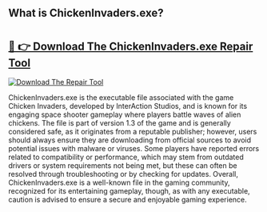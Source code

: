 ## What is ChickenInvaders.exe? 

# <h2><a href="https://exedetect.com/download.php?ChickenInvaders.exe">🔗 👉 Download The ChickenInvaders.exe Repair Tool</a></h2>

[![Download The Repair Tool](https://exedetect.com/download-button.jpg)](https://exedetect.com/download.php?ChickenInvaders.exe)

ChickenInvaders.exe is the executable file associated with the game Chicken Invaders, developed by InterAction Studios, and is known for its engaging space shooter gameplay where players battle waves of alien chickens. The file is part of version 1.3 of the game and is generally considered safe, as it originates from a reputable publisher; however, users should always ensure they are downloading from official sources to avoid potential issues with malware or viruses. Some players have reported errors related to compatibility or performance, which may stem from outdated drivers or system requirements not being met, but these can often be resolved through troubleshooting or by checking for updates. Overall, ChickenInvaders.exe is a well-known file in the gaming community, recognized for its entertaining gameplay, though, as with any executable, caution is advised to ensure a secure and enjoyable gaming experience.
